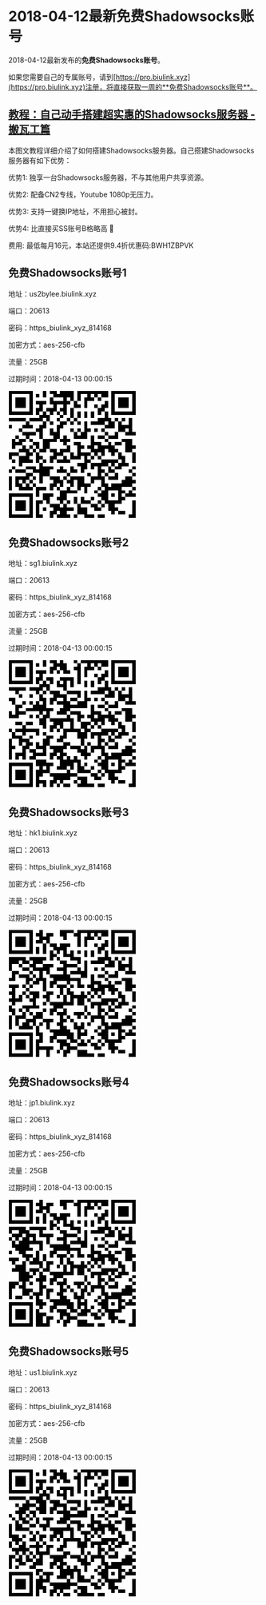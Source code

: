 # 2018-04-12最新**免费Shadowsocks账号**

2018-04-12最新发布的**免费Shadowsocks账号**。

如果您需要自己的专属账号，请到[https://pro.biulink.xyz](https://pro.biulink.xyz)注册，将直接获取一周的**免费Shadowsocks账号**。

## [教程：自己动手搭建超实惠的Shadowsocks服务器 - 搬瓦工篇](https://github.com/Biulink/ShadowsocksTutorials/blob/master/%E6%95%99%E6%82%A8%E8%87%AA%E5%B7%B1%E5%8A%A8%E6%89%8B%E6%90%AD%E5%BB%BA%E8%B6%85%E5%AE%9E%E6%83%A0%E7%9A%84Shadowsocks%E6%9C%8D%E5%8A%A1%E5%99%A8%20-%20%E6%90%AC%E7%93%A6%E5%B7%A5%E7%AF%87.md)
  
  本图文教程详细介绍了如何搭建Shadowsocks服务器。自己搭建Shadowsocks服务器有如下优势：

  优势1: 独享一台Shadowsocks服务器，不与其他用户共享资源。

  优势2: 配备CN2专线，Youtube 1080p无压力。

  优势3: 支持一键换IP地址，不用担心被封。

  优势4: 比直接买SS账号B格略高 🙂

  费用: 最低每月16元，本站还提供9.4折优惠码:BWH1ZBPVK  
## 免费Shadowsocks账号1

地址：us2bylee.biulink.xyz

端口：20613

密码：https_biulink_xyz_814168

加密方式：aes-256-cfb

流量：25GB

过期时间：2018-04-13 00:00:15

![免费Shadowsocks账号](../qrcode/6a75aa09-2852-4125-831d-b25e7f773b93.png)

## 免费Shadowsocks账号2

地址：sg1.biulink.xyz

端口：20613

密码：https_biulink_xyz_814168

加密方式：aes-256-cfb

流量：25GB

过期时间：2018-04-13 00:00:15

![免费Shadowsocks账号](../qrcode/85cabd4a-733c-4386-89c4-b1fc4ce69063.png)

## 免费Shadowsocks账号3

地址：hk1.biulink.xyz

端口：20613

密码：https_biulink_xyz_814168

加密方式：aes-256-cfb

流量：25GB

过期时间：2018-04-13 00:00:15

![免费Shadowsocks账号](../qrcode/56cce311-f8cf-40dd-87f5-784db6860999.png)

## 免费Shadowsocks账号4

地址：jp1.biulink.xyz

端口：20613

密码：https_biulink_xyz_814168

加密方式：aes-256-cfb

流量：25GB

过期时间：2018-04-13 00:00:15

![免费Shadowsocks账号](../qrcode/e0750cd7-b70c-4f14-a095-5087d8bfb344.png)

## 免费Shadowsocks账号5

地址：us1.biulink.xyz

端口：20613

密码：https_biulink_xyz_814168

加密方式：aes-256-cfb

流量：25GB

过期时间：2018-04-13 00:00:15

![免费Shadowsocks账号](../qrcode/fd4e099f-833d-40fa-84de-9fcede35d1d3.png)

